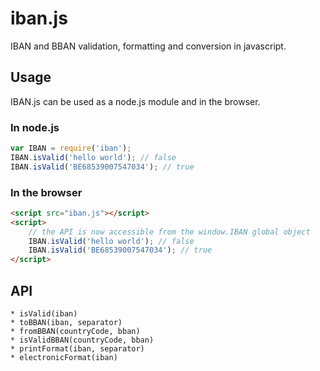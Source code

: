 # iban.js

IBAN and BBAN validation, formatting and conversion in javascript.

## Usage

IBAN.js can be used as a node.js module and in the browser.

### In node.js

```js
var IBAN = require('iban');
IBAN.isValid('hello world'); // false
IBAN.isValid('BE68539007547034'); // true
```

### In the browser

```html
<script src="iban.js"></script>
<script>
    // the API is now accessible from the window.IBAN global object
    IBAN.isValid('hello world'); // false
    IBAN.isValid('BE68539007547034'); // true
</script>
```

## API

    * isValid(iban)
    * toBBAN(iban, separator)
    * fromBBAN(countryCode, bban)
    * isValidBBAN(countryCode, bban)
    * printFormat(iban, separator)
    * electronicFormat(iban)
